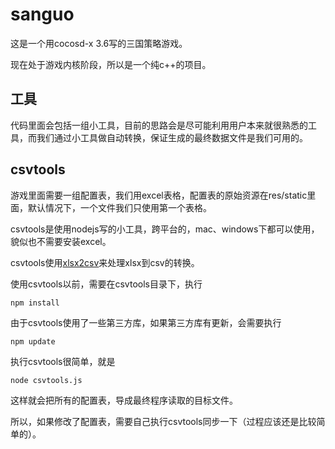 # sanguo
这是一个用cocosd-x 3.6写的三国策略游戏。

现在处于游戏内核阶段，所以是一个纯c++的项目。

工具
---
代码里面会包括一组小工具，目前的思路会是尽可能利用用户本来就很熟悉的工具，而我们通过小工具做自动转换，保证生成的最终数据文件是我们可用的。

csvtools
---
游戏里面需要一组配置表，我们用excel表格，配置表的原始资源在res/static里面，默认情况下，一个文件我们只使用第一个表格。

csvtools是使用nodejs写的小工具，跨平台的，mac、windows下都可以使用，貌似也不需要安装excel。

csvtools使用[xlsx2csv](https://github.com/zhs007/xlsx2csv)来处理xlsx到csv的转换。

使用csvtools以前，需要在csvtools目录下，执行

```
npm install
```

由于csvtools使用了一些第三方库，如果第三方库有更新，会需要执行

```
npm update
```

执行csvtools很简单，就是

```
node csvtools.js
```

这样就会把所有的配置表，导成最终程序读取的目标文件。

所以，如果修改了配置表，需要自己执行csvtools同步一下（过程应该还是比较简单的）。